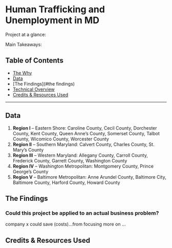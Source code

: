 # Human Trafficking and Unemployment in MD

Project at a glance: 

Main Takeaways: 

## Table of Contents

- [The Why](#data)
- [Data](#data)
- [The Findings](#the findings)
- [Technical Overview](#technicaloverview)
- [Credits & Resources Used](#credits&resourcesused)
***

<a id='findings'></a>
## Data

1. **Region I** – Eastern Shore: Caroline County, Cecil County, Dorchester County, Kent County, Queen Anne’s County, Somerset County, Talbot County, Wicomico 
                  County, Worcester County
2. **Region II** – Southern Maryland: Calvert County, Charles County, St. Mary’s County
3. **Region III** – Western Maryland: Allegany County, Carroll County, Frederick County, Garrett County, Washington County
4. **Region IV** – Washington Metropolitan: Montgomery County, Prince George’s County
5. **Region V** – Baltimore Metropolitan: Anne Arundel County, Baltimore City, Baltimore County, Harford County, Howard County


## The Findings
### Could this project be applied to an actual business problem? 
company x could save (costs)...from focusing more on ...

## Credits & Resources Used
